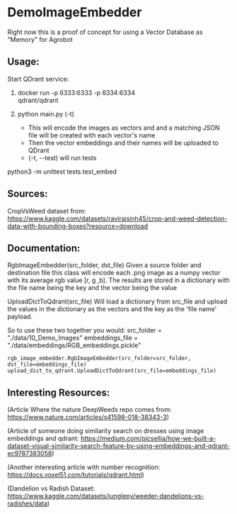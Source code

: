 # DemoImageEmbedder

Right now this is a proof of concept for using a Vector Database as "Memory" for Agrobot

## Usage:

Start QDrant service:
1. docker run -p 6333:6333 -p 6334:6334 \
    qdrant/qdrant

2. python main.py (-t)
    - This will encode the images as vectors and and a matching JSON file will be created with each vector's name
    - Then the vector embeddings and their names will be uploaded to QDrant
    - (-t, --test) will run tests

python3 -m unittest tests.test_embed

## Sources:

CropVsWeed dataset from:
https://www.kaggle.com/datasets/ravirajsinh45/crop-and-weed-detection-data-with-bounding-boxes?resource=download

## Documentation:

RgbImageEmbedder(src_folder, dst_file)
Given a source folder and destination file this class will encode each .png image as a numpy vector with its average rgb value [r, g ,b]. The results are stored in a dictionary with the file name being the key and the vector being the value

UploadDictToQdrant(src_file)
Will load a dictionary from src_file and upload the values in the dictionary as the vectors and the key as the 'file name' payload.

So to use these two together you would:
    src_folder = "./data/10_Demo_Images"
    embeddings_file = "./data/embeddings/RGB_embeddings.pickle"

    rgb_image_embedder.RgbImageEmbedder(src_folder=src_folder, dst_file=embeddings_file)
    upload_dict_to_qdrant.UploadDictToQdrant(src_file=embeddings_file)

## Interesting Resources:
(Article Where the nature DeepWeeds repo comes from:
https://www.nature.com/articles/s41598-018-38343-3)

(Article of someone doing similarity search on dresses using image embeddings and qdrant:
https://medium.com/picsellia/how-we-built-a-dataset-visual-similarity-search-feature-by-using-embeddings-and-qdrant-ec9787383058)

(Another interesting article with number recognition:
https://docs.voxel51.com/tutorials/qdrant.html)

(Dandelion vs Radish Dataset: 
https://www.kaggle.com/datasets/junglepy/weeder-dandelions-vs-radishes/data)